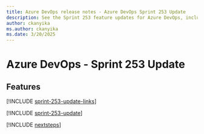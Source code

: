 ```yaml
---
title: Azure DevOps release notes - Azure DevOps Sprint 253 Update
description: See the Sprint 253 feature updates for Azure DevOps, including next steps.
author: ckanyika
ms.author: ckanyika
ms.date: 3/20/2025
---
```


# Azure DevOps - Sprint 253 Update

## Features

[!INCLUDE [sprint-253-update-links](../includes/general/sprint-253-update-links.md)]

[!INCLUDE [sprint-253-update](../includes/general/sprint-253-update.md)]

[!INCLUDE [nextsteps](../includes/nextsteps.md)]
